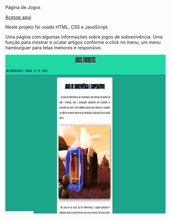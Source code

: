 Página de Jogos 
<div>
<a href="https://alessandraromualdo.github.io/pagina-jogos/" target="_blank">Acesse aqui</a>
</div>
<div>
  <p>Neste projeto foi usado HTML, CSS e JavaScript.</p>
  <p>Uma página com algumas informações sobre jogos de sobrevivência. Uma função para mostrar e ocutar artigos
    conforme o click no menu, um menu hamburguer para telas menores e responsivo.</p>
</div>
<div>
<img src="pag-jogos.PNG" alt= "imagem do projeto"  height=500px width=740px/>
